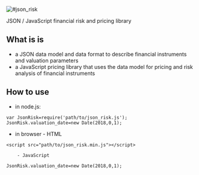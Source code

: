 ![#json_risk](pics/logo.png)

JSON / JavaScript financial risk and pricing library

## What is is
- a JSON data model and data format to describe financial instruments and valuation parameters
- a JavaScript pricing library that uses the data model for pricing and risk analysis of financial instruments

## How to use
- in node.js:
```
var JsonRisk=require('path/to/json_risk.js');
JsonRisk.valuation_date=new Date(2018,0,1);

```
- in browser
        - HTML
```
<script src="path/to/json_risk.min.js"></script>
```
        - JavaScript
```
JsonRisk.valuation_date=new Date(2018,0,1);
```
